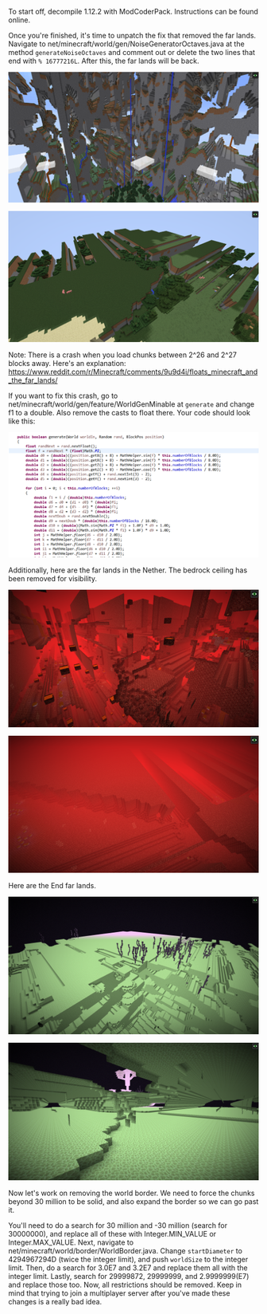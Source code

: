 To start off, decompile 1.12.2 with ModCoderPack. Instructions can be found online.

Once you're finished, it's time to unpatch the fix that removed the far lands. Navigate to net/minecraft/world/gen/NoiseGeneratorOctaves.java at the method `generateNoiseOctaves` and comment out or delete the two lines that end with `% 16777216L`. After this, the far lands will be back.

![FarLands](https://raw.githubusercontent.com/ThisTestUser/FarLandsChronicles/master/assets/Ch2/FarLands.png)

![FartherLands](https://raw.githubusercontent.com/ThisTestUser/FarLandsChronicles/master/assets/Ch2/FartherLands.png)

Note: There is a crash when you load chunks between 2^26 and 2^27 blocks away. Here's an explanation: https://www.reddit.com/r/Minecraft/comments/9u9d4i/floats_minecraft_and_the_far_lands/

If you want to fix this crash, go to net/minecraft/world/gen/feature/WorldGenMinable at `generate` and change f1 to a double. Also remove the casts to float there. Your code should look like this:

![FixOres](https://raw.githubusercontent.com/ThisTestUser/FarLandsChronicles/master/assets/Ch2/FixOres.png)

Additionally, here are the far lands in the Nether. The bedrock ceiling has been removed for visibility.

![NFarLands](https://raw.githubusercontent.com/ThisTestUser/FarLandsChronicles/master/assets/Ch2/NFarLands.png)

![NFartherLands](https://raw.githubusercontent.com/ThisTestUser/FarLandsChronicles/master/assets/Ch2/NFartherLands.png)

Here are the End far lands.

![EFarLands](https://raw.githubusercontent.com/ThisTestUser/FarLandsChronicles/master/assets/Ch2/EFarLands.png)

![EFartherLands](https://raw.githubusercontent.com/ThisTestUser/FarLandsChronicles/master/assets/Ch2/EFartherLands.png)

Now let's work on removing the world border. We need to force the chunks beyond 30 million to be solid, and also expand the border so we can go past it.

You'll need to do a search for 30 million and -30 million (search for 30000000), and replace all of these with Integer.MIN_VALUE or Integer.MAX_VALUE. Next, navigate to net/minecraft/world/border/WorldBorder.java. Change `startDiameter` to 4294967294D (twice the integer limit), and push `worldSize` to the integer limit. Then, do a search for 3.0E7 and 3.2E7 and replace them all with the integer limit. Lastly, search for 29999872, 29999999, and 2.9999999(E7) and replace those too. Now, all restrictions should be removed. Keep in mind that trying to join a multiplayer server after you've made these changes is a really bad idea.
